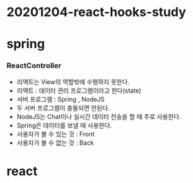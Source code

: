 # 20201204-react-hooks-study


# spring

### ReactController
- 리액트는 View의 역할밖에 수행하지 못한다.
- 리액트 : 데이터 관리 프로그램이라고 한다(state)
- 서버 프로그램 : Spring , NodeJS
- 두 서버 프로그램이 충돌되면 안된다.
- NodeJS는 Chat이나 실시간 데이터 전송을 할 때 주로 사용한다.
- Spring은 데이터를 보낼 때 사용한다.
- 사용자가 볼 수 있는 것 : Front
- 사용자가 볼 수 없는 것 : Back


# react



